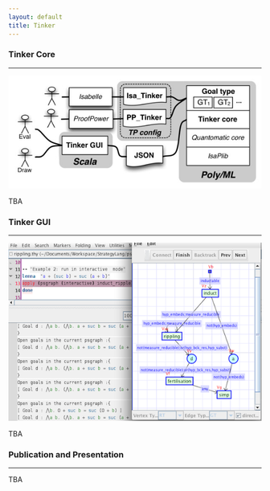 ```yaml
---
layout: default
title: Tinker
---
```


### Tinker Core
****
 <center><img src="images/tinker.png"  title="The Tinker architecture" width="600" ></center>

TBA

### Tinker GUI
****
 <center><img src="images/tinker-isa-i.png" title="Tinker GUI with Isabelle" width="600" ></center>

TBA

### Publication and Presentation
********
TBA